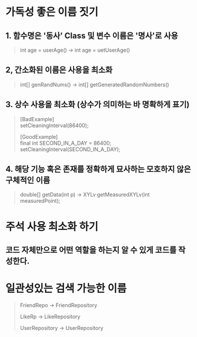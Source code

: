# 가독성 좋은 이름 짓기

## 1. 함수명은 '동사' Class 및 변수 이름은 '명사'로 사용
> int age = userAge()  ->  int age = uetUserAge()


## 2, 간소화된 이름은 사용을 최소화
> int[] genRandNums() -> int[] getGeneratedRandomNumbers()


## 3. 상수 사용을 최소화 (상수가 의미하는 바 명확하게 표기)
>[BadExample] <br>
>setCleaningInterval(86400);
>
>[GoodExample] <br>
>final int SECOND_IN_A_DAY = 86400;<br>
>setCleaningInterval(SECOND_IN_A_DAY);

## 4. 해당 기능 혹은 존재를 정확하게 묘사하는 모호하지 않은 구체적인 이름

>double[] getData(int p) -> XYLv getMeasuredXYLv(int measuredPoint);


# 주석 사용 최소화 하기
## 코드 자체만으로 어떤 역할을 하는지 알 수 있게 코드를 작성한다.

# 일관성있는 검색 가능한 이름

>FriendRepo -> FriendRepository
> 
> LikeRp -> LikeRepository
> 
> UserRepository -> UserRepository

